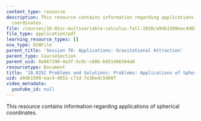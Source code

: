 ```yaml
---
content_type: resource
description: This resource contains information regarding applications of spherical
  coordinates.
file: /courses/18-02sc-multivariable-calculus-fall-2010/a9db1509eac4d651c71d7e3bedc54607_MIT18_02SC_pb_78_comb.pdf
file_type: application/pdf
learning_resource_types: []
ocw_type: OCWFile
parent_title: 'Session 78: Applications: Gravitational Attraction'
parent_type: CourseSection
parent_uid: 8a967290-4a3f-5c9c-c88b-b651406304a8
resourcetype: Document
title: '18.02SC Problems and Solutions: Problems: Applications of Spherical Coordinates'
uid: a9db1509-eac4-d651-c71d-7e3bedc54607
video_metadata:
  youtube_id: null
---
```

This resource contains information regarding applications of spherical coordinates.

